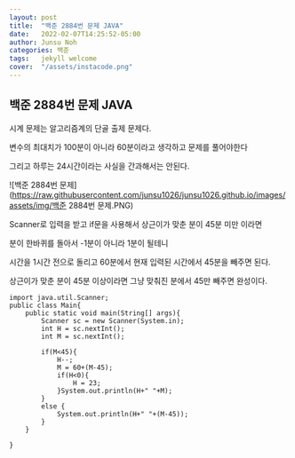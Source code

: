 ```yaml
---
layout: post
title:  "백준 2884번 문제 JAVA"
date:   2022-02-07T14:25:52-05:00
author: Junsu Noh
categories: 백준
tags:	jekyll welcome
cover:  "/assets/instacode.png" 
---
```


## 백준 2884번 문제 JAVA



시계 문제는 알고리즘계의 단골 출제 문제다.

변수의 최대치가 100분이 아니라 60분이라고 생각하고 문제를 풀어야한다

그리고 하루는 24시간이라는 사실을 간과해서는 안된다.



![백준 2884번 문제](https://raw.githubusercontent.com/junsu1026/junsu1026.github.io/images/assets/img/백준 2884번 문제.PNG)





Scanner로 입력을 받고 if문을 사용해서 상근이가 맞춘 분이 45분 미만 이라면 

분이 한바퀴를 돌아서 -1분이 아니라 1분이 될테니 

시간을 1시간 전으로 돌리고 60분에서 현재 입력된 시간에서 45분을 빼주면 된다.

상근이가 맞춘 분이 45분 이상이라면 그냥 맞춰진 분에서 45만 빼주면 완성이다.



```
import java.util.Scanner;
public class Main{
    public static void main(String[] args){
        Scanner sc = new Scanner(System.in);
        int H = sc.nextInt();
        int M = sc.nextInt();
        
        if(M<45){
            H--;
            M = 60+(M-45);
            if(H<0){
                H = 23;
            }System.out.println(H+" "+M);
        }
        else {
            System.out.println(H+" "+(M-45));
        }
    }
   
}
```

